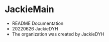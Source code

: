 # JackieMain
- README Documentation
- 20220626 JackieDYH
- The organization was created by JackieDYH
